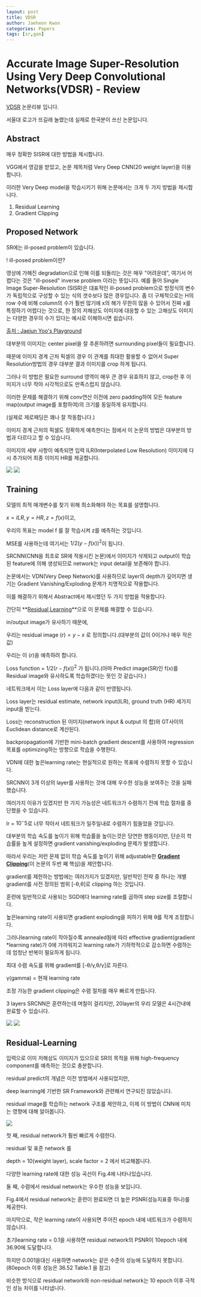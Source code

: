 ```yaml
---
layout: post
title: VDSR
author: Jaeheon Kwon
categories: Papers
tags: [sr,gan]
---
```




# Accurate Image Super-Resolution Using Very Deep Convolutional Networks(VDSR) - Review

[VDSR](https://cv.snu.ac.kr/research/VDSR/VDSR_CVPR2016.pdf) 논문리뷰 입니다.

서울대 로고가 뜨길래 놀랬는데 실제로 한국분이 쓰신 논문입니다.  

## Abstract

매우 정확한 SISR에 대한 방법을 제시합니다.  

VGG에서 영감을 받았고, 논문 제목처럼 Very Deep CNN(20 weight layer)을 이용합니다.  

이러한 Very Deep model을 학습시키기 위해 논문에서는 크게 두 가지 방법을 제시합니다.

1. Residual Learning
2. Gradient Clipping

  

## Proposed Network

SR에는 ill-posed problem이 있습니다.   

! ill-posed problem이란?  

영상에 가해진 degradation으로 인해 이를 되돌리는 것은 매우 "어려운데", 여기서 어렵다는 것은 "ill-posed" inverse problem 이라는 뜻입니다. 예를 들어 Single Image Super-Resolution (SISR)은 대표적인  ill-posed problem으로 방정식의 변수가 독립적으로 구성할 수 있는 식의 갯수보다 많은 경우입니다. 좀 더 구체적으로는 H의 row 수에 비해 column의 수가 훨씬 많기에 x의 해가 무한히 많을 수 있어서 진짜 x를 특정하기 어렵다는 것으로, 한 장의 저해상도 이미지에 대응할 수 있는 고해상도 이미지는 다양한 경우의 수가 있다는 예시로 이해하시면 쉽습니다.  

[출처 : Jaejun Yoo's Playground](http://jaejunyoo.blogspot.com/)

대부분의 이미지는 center pixel을 잘 추론하려면 surrounding pixel들이 필요합니다.  

때문에 이미지 경계 근처 픽셀의 경우 이 관계를 최대한 활용할 수 없어서 Super Resolution방법의 경우 대부분 결과 이미지를 crop 하게 됩니다.  

그러나 이 방법은 필요한 surround 영역이 매우 큰 경우 유효하지 않고, crop한 후 이미지가 너무 작아 시각적으로도 만족스럽지 않습니다.  

이러한 문제를 해결하기 위해 conv연산 이전에 zero padding하여 모든 feature map(output image를 포함하여)의 크기를 동일하게 유지합니다.  

(실제로 제로패딩은 꽤나 잘 작동합니다.)  

이미지 경계 근처의 픽셀도 정확하게 예측한다는 점에서 이 논문의 방법은 대부분의 방법과 다르다고 할 수 있습니다.  

이미지의 세부 사항이 예측되면 입력 ILR(Interpolated Low Resolution) 이미지에 다시 추가되어 최종 이미지 HR를 제공합니다.  

<img src = "https://del-luna.github.io/images/VDSR/VDSR1.PNG">

<img src = "https://del-luna.github.io/images/VDSR/VDSR4.PNG">

## Training

모델의 최적 매개변수를 찾기 위해 최소화해야 하는 목표를 설명합니다.  

$x = ILR, y = HR , z = f(x)$이고,  

우리의 목표는 model f 를 잘 학습시켜 z를 예측하는 것입니다.

MSE를 사용하는데 여기서는 $1/2(y-f(x))^2$이 됩니다.  

SRCNN(CNN을 최초로 SR에 적용시킨 논문)에서 이미지가 삭제되고 output이 학습된 feature에 의해 생성되므로 network는 input detail을 보존해야 합니다.  

논문에서는 VDN(Very Deep Network)를 사용하므로 layer의 depth가 깊어지면 생기는 Gradient Vanishing/Exploding 문제가 치명적으로 작용합니다.  

이를 해결하기 위해서 Abstract에서 제시했던 두 가지 방법을 적용합니다.  

간단히 **<u>Residual Learning</u>**으로 이 문제를 해결할 수 있습니다.  

in/output image가 유사하기 때문에,  

우리는 residual image $(r) = y - x$ 로 정의합니다.(대부분의 값이 0이거나 매우 작은 값)  

우리는 이 $(r)$을 예측하려 합니다.

Loss function = $1/2(r-f(x))^2$ 가 됩니다.(아마  Predict image(SR)인 f(x)를 Residual image와 유사하도록 학습하겠다는 뜻인 것 같습니다.)  

네트워크에서 이는 Loss layer에 다음과 같이 반영됩니다.  

Loss layer는 residual estimate, network input(ILR), ground truth (HR) 세가지 input을 받는다.  

Loss는 reconstruction 된 이미지(network input & output 의 합)와 GT사이의 Euclidean distance로 계산된다.  

backpropagation에 기반한 mini-batch gradient descent를 사용하여 regression 목표를 optimizing하는 방향으로 학습을 수행한다.  

VDN에 대한 높은learning rate는 현실적으로 원하는 목표에 수렴하지 못할 수 있습니다.  

SRCNN이 3개 이상의 layer를 사용하는 것에 대해 우수한 성능을 보여주는 것을 실패했습니다.  

여러가지 이유가 있겠지만 한 가지 가능성은 네트워크가 수렴하기 전에 학습 절차를 중단했을 수 있습니다.  

lr = $10^-5$로 너무 작아서 네트워크가 일주일내로 수렴하기 힘들었을 것입니다.  

 대부분의 학습 속도를 높이기 위해 학습률을 높이는것은 당연한 행동이지만, 단순히 학습률을 높게 설정하면 gradient vanishing/exploding 문제가 발생합니다.  

따라서 우리는 저런 문제 없이 학습 속도를 높이기 위해 adjustable한 **<u>Gradient Clipping</u>**(이 논문의 두번 째 핵심)을 제안합니다.  

gradient를 제한하는 방법에는 여러가지가 있겠지만, 일반적인 전략 중 하나는 개별 gradient를 사전 정의된 범위 [-θ,θ]로 clipping 하는 것입니다.  

훈련에 일반적으로 사용되는 SGD에다 learning rate를 곱하여 step size를 조절합니다.  

높은learning rate이 사용되면 gradient exploding을 피하기 위해 θ를 작게 조정합니다.  

그러나learning rate이 작아질수록 annealed됨에 따라 effective gradient(gradient *learning rate)가 0에 가까워지고 learning rate가 기하학적으로 감소하면 수렴하는데 엄청난 반복이 필요하게 됩니다.

최대 수렴 속도를 위해 gradient를 [-θ/γ,θ/γ]로 자른다.

γ(gamma) =  현재 learning rate

조정 가능한 gradient clipping은 수렴 절차를 매우 빠르게 만듭니다.

3 layers SRCNN은 훈련하는데 며칠이 걸리지만, 20layer의 우리 모델은 4시간내에 완료할 수 있습니다.

<img src = "https://del-luna.github.io/images/VDSR/VDSR2.PNG">

<img src = "https://del-luna.github.io/images/VDSR/VDSR3.PNG">

## Residual-Learning

입력으로 이미 저해상도 이미지가 있으므로 SR의 목적을 위해 high-frequency component를 예측하는 것으로 충분합니다.  

residual predict의 개념은 이전 방법에서 사용되었지만,  

deep learning에 기반한 SR Framework와 관련해서 연구되진 않았습니다.  

residual image를 학습하는 network 구조를 제안하고, 이제 이 방법이 CNN에 미치는 영향에 대해 알아봅니다.  

<img src = "https://del-luna.github.io/images/VDSR/VDSR5.PNG">

첫 째, residual network가 훨씬 빠르게 수렴한다.  

residual 및 표준 network 를   

depth = 10(weight layer), scale factor = 2 에서 비교해봅니다.  

다양한 learning rate에 대한 성능 곡선이 Fig.4에 나타나있습니다.  

둘 째, 수렴에서 residual network는 우수한 성능을 보입니다.  

Fig.4에서 residual network는 훈련이 완료되면 더 높은 PSNR(성능지표중 하나)를 제공한다.  

마지막으로, 작은 learning rate이 사용되면 주어진 epoch 내에 네트워크가 수렴하지 않습니다.  

초기learning rate = 0.1을 사용하면 residual network의 PSNR이 10epoch 내에 36.90에 도달합니다.  

하지만 0.001을대신 사용하면 network는 같은 수준의 성능에 도달하지 못합니다.  (80epoch 이후 성능은 36.52 Table.1 을 참고)

비슷한 방식으로 residual network와 non-residual network는 10 epoch 이후 극적인 성능 차이를 나타냅니다.

